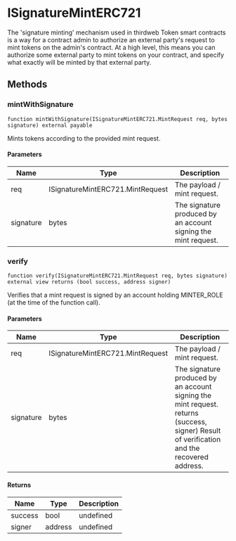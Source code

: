# ISignatureMintERC721





The &#39;signature minting&#39; mechanism used in thirdweb Token smart contracts is a way for a contract admin to authorize an external party&#39;s  request to mint tokens on the admin&#39;s contract.  At a high level, this means you can authorize some external party to mint tokens on your contract, and specify what exactly will be  minted by that external party.



## Methods

### mintWithSignature

```solidity
function mintWithSignature(ISignatureMintERC721.MintRequest req, bytes signature) external payable
```

Mints tokens according to the provided mint request.



#### Parameters

| Name | Type | Description |
|---|---|---|
| req | ISignatureMintERC721.MintRequest | The payload / mint request.
| signature | bytes | The signature produced by an account signing the mint request.

### verify

```solidity
function verify(ISignatureMintERC721.MintRequest req, bytes signature) external view returns (bool success, address signer)
```

Verifies that a mint request is signed by an account holding          MINTER_ROLE (at the time of the function call).



#### Parameters

| Name | Type | Description |
|---|---|---|
| req | ISignatureMintERC721.MintRequest | The payload / mint request.
| signature | bytes | The signature produced by an account signing the mint request.  returns (success, signer) Result of verification and the recovered address.

#### Returns

| Name | Type | Description |
|---|---|---|
| success | bool | undefined
| signer | address | undefined




